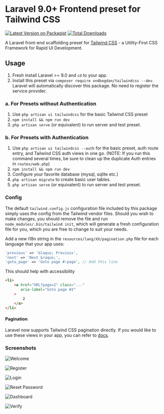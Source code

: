 # Laravel 9.0+ Frontend preset for Tailwind CSS

[![Latest Version on Packagist](https://img.shields.io/packagist/v/xndbogdan/tailwindcss.svg?style=flat-square)](https://packagist.org/packages/xndbogdan/filesize-conversions)
[![Total Downloads](https://img.shields.io/packagist/dt/xndbogdan/tailwindcss.svg?style=flat-square)](https://packagist.org/packages/xndbogdan/filesize-conversions)


A Laravel front-end scaffolding preset for [Tailwind CSS](https://tailwindcss.com) - a Utility-First CSS Framework for Rapid UI Development.

## Usage

1. Fresh install Laravel >= 9.0 and `cd` to your app.
2. Install this preset via `composer require xndbogdan/tailwindcss --dev`. Laravel will automatically discover this package. No need to register the service provider.

### a. For Presets without Authentication

1. Use `php artisan ui tailwindcss` for the basic Tailwind CSS preset
2. `npm install && npm run dev`
3. `php artisan serve` (or equivalent) to run server and test preset.

### b. For Presets with Authentication

1. Use `php artisan ui tailwindcss --auth` for the basic preset, auth route entry, and Tailwind CSS auth views in one go. (NOTE: If you run this command several times, be sure to clean up the duplicate Auth entries in `routes/web.php`)
4. `npm install && npm run dev`
5. Configure your favorite database (mysql, sqlite etc.)
6. `php artisan migrate` to create basic user tables.
7. `php artisan serve` (or equivalent) to run server and test preset.

### Config

The default `tailwind.config.js` configuration file included by this package simply uses the config from the Tailwind vendor files. Should you wish to make changes, you should remove the file and run `node_modules/.bin/tailwind init`, which will generate a fresh configuration file for you, which you are free to change to suit your needs.

Add a new i18n string in the `resources/lang/XX/pagination.php` file for each language that your app uses:
```php
'previous' => '&laquo; Previous',
'next' => 'Next &raquo;',
'goto_page' => 'Goto page #:page', // Add this line
```
This should help with accessibility
```html
<li>
    <a href="URL?page=2" class="..."
       aria-label="Goto page #2"
    >
        2
    </a>
</li>
```

#### Pagination
Laravel now supports Tailwind CSS pagination directly. If you would like to use these views in your app, you can refer to [docs](https://laravel.com/docs/master/pagination#using-tailwind).

### Screenshots

![Welcome](/screenshots/welcome.png)

![Register](/screenshots/register.png)

![Login](/screenshots/login.png)

![Reset Password](/screenshots/reset-password.png)

![Dashboard](/screenshots/dashboard.png)

![Verify](/screenshots/verify.png)
